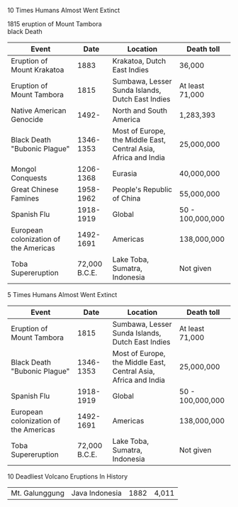10 Times Humans Almost Went Extinct 

1815 eruption of Mount Tambora<br/>black Death 

|Event|Date|Location|Death toll|
|---|---|---|---|
Eruption of Mount Krakatoa | 1883 | Krakatoa, Dutch East Indies | 36,000
Eruption of Mount Tambora | 1815 | Sumbawa, Lesser Sunda Islands,<br/>Dutch East Indies | At least 71,000
Native American Genocide | 1492- | North and South America | 1,283,393 
Black Death "Bubonic Plague" | 1346-1353 | Most of Europe, the Middle East, Central Asia, Africa and India | 25,000,000 
Mongol Conquests | 1206-1368 | Eurasia | 40,000,000
Great Chinese Famines | 1958-1962 | People's Republic of China | 55,000,000 
Spanish Flu | 1918-1919 | Global | 50 - 100,000,000 
European colonization of the Americas | 1492-1691 | Americas | 138,000,000
Toba Supereruption | 72,000 B.C.E. | Lake Toba, Sumatra, Indonesia | Not given 

5 Times Humans Almost Went Extinct 

|Event|Date|Location|Death toll|
|---|---|---|---|
Eruption of Mount Tambora | 1815 | Sumbawa, Lesser Sunda Islands,<br/>Dutch East Indies | At least 71,000
Black Death "Bubonic Plague" | 1346-1353 | Most of Europe, the Middle East, Central Asia, Africa and India | 25,000,000 
Spanish Flu | 1918-1919 | Global | 50 - 100,000,000 
European colonization of the Americas | 1492-1691 | Americas | 138,000,000
Toba Supereruption | 72,000 B.C.E. | Lake Toba, Sumatra, Indonesia | Not given 

10 Deadliest Volcano Eruptions In History 

|||||
|---|---|---|---|
Mt. Galunggung | Java Indonesia | 1882 | 4,011
